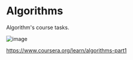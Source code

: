 # Algorithms
Algorithm's course tasks.




![image](https://user-images.githubusercontent.com/78164285/228068924-0b09555e-f47a-4ae5-8e7d-7ec4ddb2cd2b.png)


https://www.coursera.org/learn/algorithms-part1

